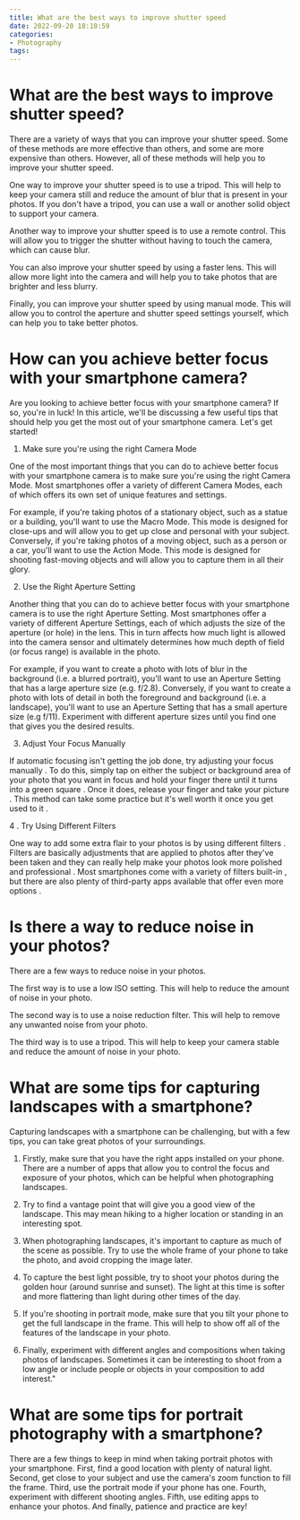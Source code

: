 ```yaml
---
title: What are the best ways to improve shutter speed
date: 2022-09-20 18:10:59
categories:
- Photography
tags:
---
```



#  What are the best ways to improve shutter speed?

There are a variety of ways that you can improve your shutter speed. Some of these methods are more effective than others, and some are more expensive than others. However, all of these methods will help you to improve your shutter speed.

One way to improve your shutter speed is to use a tripod. This will help to keep your camera still and reduce the amount of blur that is present in your photos. If you don't have a tripod, you can use a wall or another solid object to support your camera.

Another way to improve your shutter speed is to use a remote control. This will allow you to trigger the shutter without having to touch the camera, which can cause blur.

You can also improve your shutter speed by using a faster lens. This will allow more light into the camera and will help you to take photos that are brighter and less blurry.

Finally, you can improve your shutter speed by using manual mode. This will allow you to control the aperture and shutter speed settings yourself, which can help you to take better photos.

#  How can you achieve better focus with your smartphone camera?

Are you looking to achieve better focus with your smartphone camera? If so, you're in luck! In this article, we'll be discussing a few useful tips that should help you get the most out of your smartphone camera. Let's get started!

1. Make sure you're using the right Camera Mode

One of the most important things that you can do to achieve better focus with your smartphone camera is to make sure you're using the right Camera Mode. Most smartphones offer a variety of different Camera Modes, each of which offers its own set of unique features and settings.

For example, if you're taking photos of a stationary object, such as a statue or a building, you'll want to use the Macro Mode. This mode is designed for close-ups and will allow you to get up close and personal with your subject. Conversely, if you're taking photos of a moving object, such as a person or a car, you'll want to use the Action Mode. This mode is designed for shooting fast-moving objects and will allow you to capture them in all their glory.

2. Use the Right Aperture Setting

Another thing that you can do to achieve better focus with your smartphone camera is to use the right Aperture Setting. Most smartphones offer a variety of different Aperture Settings, each of which adjusts the size of the aperture (or hole) in the lens. This in turn affects how much light is allowed into the camera sensor and ultimately determines how much depth of field (or focus range) is available in the photo.

For example, if you want to create a photo with lots of blur in the background (i.e. a blurred portrait), you'll want to use an Aperture Setting that has a large aperture size (e.g. f/2.8). Conversely, if you want to create a photo with lots of detail in both the foreground and background (i.e. a landscape), you'll want to use an Aperture Setting that has a small aperture size (e.g f/11). Experiment with different aperture sizes until you find one that gives you the desired results.

3. Adjust Your Focus Manually

If automatic focusing isn't getting the job done, try adjusting your focus manually . To do this, simply tap on either the subject or background area of your photo that you want in focus and hold your finger there until it turns into a green square . Once it does, release your finger and take your picture . This method can take some practice but it's well worth it once you get used to it .


 4 . Try Using Different Filters

   One way to add some extra flair to your photos is by using different filters . Filters are basically adjustments that are applied to photos after they've been taken and they can really help make your photos look more polished and professional . Most smartphones come with a variety of filters built-in , but there are also plenty of third-party apps available that offer even more options . 



#  Is there a way to reduce noise in your photos?

There are a few ways to reduce noise in your photos.

The first way is to use a low ISO setting. This will help to reduce the amount of noise in your photo.

The second way is to use a noise reduction filter. This will help to remove any unwanted noise from your photo.

The third way is to use a tripod. This will help to keep your camera stable and reduce the amount of noise in your photo.

#  What are some tips for capturing landscapes with a smartphone?

 Capturing landscapes with a smartphone can be challenging, but with a few tips, you can take great photos of your surroundings.

1. Firstly, make sure that you have the right apps installed on your phone. There are a number of apps that allow you to control the focus and exposure of your photos, which can be helpful when photographing landscapes.

2. Try to find a vantage point that will give you a good view of the landscape. This may mean hiking to a higher location or standing in an interesting spot.

3. When photographing landscapes, it's important to capture as much of the scene as possible. Try to use the whole frame of your phone to take the photo, and avoid cropping the image later.

4. To capture the best light possible, try to shoot your photos during the golden hour (around sunrise and sunset). The light at this time is softer and more flattering than light during other times of the day.

5. If you're shooting in portrait mode, make sure that you tilt your phone to get the full landscape in the frame. This will help to show off all of the features of the landscape in your photo.

6. Finally, experiment with different angles and compositions when taking photos of landscapes. Sometimes it can be interesting to shoot from a low angle or include people or objects in your composition to add interest."

#  What are some tips for portrait photography with a smartphone?

There are a few things to keep in mind when taking portrait photos with your smartphone. First, find a good location with plenty of natural light. Second, get close to your subject and use the camera's zoom function to fill the frame. Third, use the portrait mode if your phone has one. Fourth, experiment with different shooting angles. Fifth, use editing apps to enhance your photos. And finally, patience and practice are key!